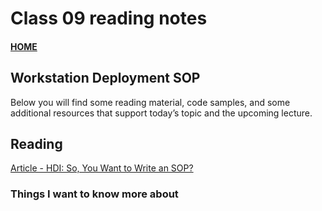 # Class 09 reading notes

#### [HOME](https://cesarderio.github.io/reading-notes/)

## Workstation Deployment SOP

Below you will find some reading material, code samples, and some additional resources that support today’s topic and the upcoming lecture.

## Reading

[Article - HDI: So, You Want to Write an SOP?](https://www.thinkhdi.com/library/supportworld/2017/you-want-to-write-an-sop.aspx)

### Things I want to know more about
